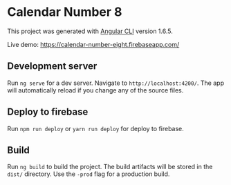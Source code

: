 # Calendar Number 8

This project was generated with [Angular CLI](https://github.com/angular/angular-cli) version 1.6.5.

Live demo: https://calendar-number-eight.firebaseapp.com/

## Development server

Run `ng serve` for a dev server. Navigate to `http://localhost:4200/`. The app will automatically reload if you change any of the source files.

## Deploy to firebase

Run `npm run deploy` or `yarn run deploy` for deploy to firebase.

## Build

Run `ng build` to build the project. The build artifacts will be stored in the `dist/` directory. Use the `-prod` flag for a production build.

